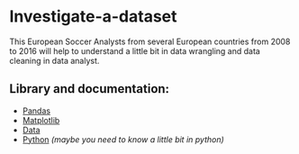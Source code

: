# Investigate-a-dataset

This European Soccer Analysts from several European countries from 2008 to 2016 will help to understand a little bit in data wrangling and data cleaning in data analyst.

## Library and documentation:
- [Pandas](https://pandas.pydata.org/)
- [Matplotlib](https://matplotlib.org/)
- [Data](https://www.kaggle.com/hugomathien/soccer)
- [Python](https://www.python.org/) _(maybe you need to know a little bit in python)_
